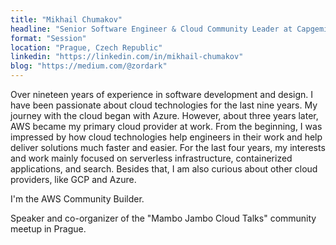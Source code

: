 ```yaml
---
title: "Mikhail Chumakov"
headline: "Senior Software Engineer & Cloud Community Leader at Capgemini | AWS Community Builder"
format: "Session"
location: "Prague, Czech Republic"
linkedin: "https://linkedin.com/in/mikhail-chumakov"
blog: "https://medium.com/@zordark"
---
```


Over nineteen years of experience in software development and design.
I have been passionate about cloud technologies for the last nine years.
My journey with the cloud began with Azure. However, about three years later, AWS became my primary cloud provider at work. 
From the beginning, I was impressed by how cloud technologies help engineers in their work and help deliver solutions much faster and easier. 
For the last four years, my interests and work mainly focused on serverless infrastructure, containerized applications, and search. 
Besides that, I am also curious about other cloud providers, like GCP and Azure.

I'm the AWS Community Builder.

Speaker and co-organizer of the "Mambo Jambo Cloud Talks" community meetup in Prague.